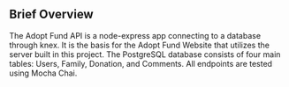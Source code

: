 ## Brief Overview

The Adopt Fund API is a node-express app connecting to a database through knex.  It is the basis for the Adopt Fund Website that utilizes the server built in this project.  The PostgreSQL database consists of four main tables: Users, Family, Donation, and Comments.  All endpoints are tested using Mocha Chai.
